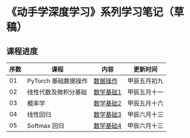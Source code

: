 # 《动手学深度学习》系列学习笔记（草稿）

## 课程进度

| 序数  | 课程          | 内容                                        | 更新时间   | 
|-----|-------------|-------------------------------------------|--------|
| 01  | PyTorch 基础数据操作 | [数据操作](pytorch-course-01/course-note.md)  | 甲辰五月初九 |
| 02  | 线性代数及微积分基础  | [数学基础1](pytorch-course-02/course-note.md) | 甲辰五月十一 |
| 03  | 概率学             | [数学基础2](pytorch-course-03/course-note.md) | 甲辰五月十六 |
| 04  | 线性回归            | [数学基础3](pytorch-course-04/course-note.md) | 甲辰六月十三 |
| 05  | Softmax 回归       | [数学基础4](pytorch-course-05/course-note.md) | 甲辰六月十三 |